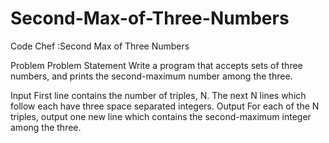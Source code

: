 # Second-Max-of-Three-Numbers
Code Chef :Second Max of Three Numbers

Problem
Problem Statement
Write a program that accepts sets of three numbers, and prints the second-maximum number among the three.

Input
First line contains the number of triples, N.
The next N lines which follow each have three space separated integers.
Output
For each of the N triples, output one new line which contains the second-maximum integer among the three.
